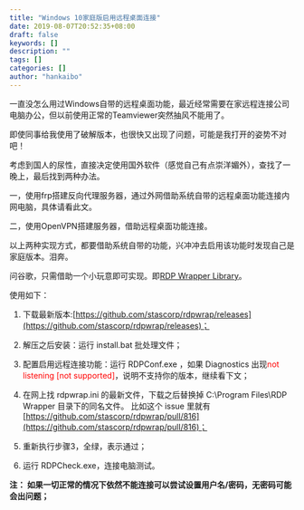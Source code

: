 ```yaml
---
title: "Windows 10家庭版启用远程桌面连接"
date: 2019-08-07T20:52:35+08:00
draft: false
keywords: []
description: ""
tags: []
categories: []
author: "hankaibo"
---
```

一直没怎么用过Windows自带的远程桌面功能，最近经常需要在家远程连接公司电脑办公，但以前使用正常的Teamviewer突然抽风不能用了。

即使同事给我使用了破解版本，也很快又出现了问题，可能是我打开的姿势不对吧！

考虑到国人的尿性，直接决定使用国外软件（感觉自己有点崇洋媚外），查找了一晚上，最后找到两种办法。

一，使用frp搭建反向代理服务器，通过外网借助系统自带的远程桌面功能连接内网电脑，具体请看此文。

二，使用OpenVPN搭建服务器，借助远程桌面功能连接。

以上两种实现方式，都要借助系统自带的功能，兴冲冲去启用该功能时发现自己是家庭版本。泪奔。

问谷歌，只需借助一个小玩意即可实现。即[RDP Wrapper Library](https://github.com/stascorp/rdpwrap)。

使用如下：

1. 下载最新版本:[https://github.com/stascorp/rdpwrap/releases](https://github.com/stascorp/rdpwrap/releases)；

2. 解压之后安装：运行 install.bat 批处理文件；

3. 配置启用远程连接功能：运行 RDPConf.exe ，如果 Diagnostics 出现<font color=red>not listening [not supported]</font>，说明不支持你的版本，继续看下文；

4. 在网上找 rdpwrap.ini 的最新文件，下载之后替换掉 C:\Program Files\RDP Wrapper 目录下的同名文件。
比如这个 issue 里就有 [https://github.com/stascorp/rdpwrap/pull/816](https://github.com/stascorp/rdpwrap/pull/816)；

5. 重新执行步骤3，全绿，表示通过；

6. 运行 RDPCheck.exe，连接电脑测试。

**注： 如果一切正常的情况下依然不能连接可以尝试设置用户名/密码，无密码可能会出问题；**


    
